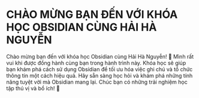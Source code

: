 # CHÀO MỪNG BẠN ĐẾN VỚI KHÓA HỌC OBSIDIAN CÙNG HẢI HÀ NGUYỄN


Chào mừng bạn đến với khóa học Obsidian cùng Hải Hà Nguyễn! 
🎉 Mình rất vui khi được đồng hành cùng bạn trong hành trình này. 
Khóa học sẽ giúp bạn khám phá cách sử dụng Obsidian để tối ưu hóa việc ghi chú và tổ chức thông tin một cách hiệu quả. Hãy sẵn sàng học hỏi và khám phá những tính năng tuyệt vời mà Obsidian mang lại. 
Chúc bạn có những trải nghiệm học tập thú vị và bổ ích! 🚀
